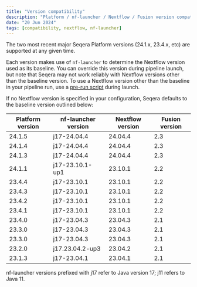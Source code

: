 ```yaml
---
title: "Version compatibility"
description: "Platform / nf-launcher / Nextflow / Fusion version compatibility"
date: "20 Jun 2024"
tags: [compatibility, nextflow, nf-launcher]
---
```


The two most recent major Seqera Platform versions (24.1.x, 23.4.x, etc) are supported at any given time.

Each version makes use of `nf-launcher` to determine the Nextflow version used as its baseline. You can override this version during pipeline launch, but note that Seqera may not work reliably with Nextflow versions other than the baseline version. To use a Nextflow version other than the baseline in your pipeline run, use a [pre-run script](./launch/advanced#pre-and-post-run-scripts) during launch.

If no Nextflow version is specified in your configuration, Seqera defaults to the baseline version outlined below:

| Platform version | nf-launcher version | Nextflow version | Fusion version |
| ---------------- | ------------------- | ---------------- | -------------- |
| 24.1.5           | j17-24.04.4         | 24.04.4          | 2.3            |
| 24.1.4           | j17-24.04.4         | 24.04.4          | 2.3            |
| 24.1.3           | j17-24.04.4         | 24.04.4          | 2.3            |
| 24.1.1           | j17-23.10.1-up1     | 23.10.1          | 2.2            |
| 23.4.4           | j17-23.10.1         | 23.10.1          | 2.2            |
| 23.4.3           | j17-23.10.1         | 23.10.1          | 2.2            |
| 23.4.2           | j17-23.10.1         | 23.10.1          | 2.2            |
| 23.4.1           | j17-23.10.1         | 23.10.1          | 2.2            |
| 23.4.0           | j17-23.04.3         | 23.04.3          | 2.1            |
| 23.3.0           | j17-23.04.3         | 23.04.3          | 2.1            |
| 23.3.0           | j17-23.04.3         | 23.04.3          | 2.1            |
| 23.2.0           | j17.23.04.2-up3     | 23.04.2          | 2.1            |
| 23.1.3           | j17-23.04.1         | 23.04.1          | 2.1            |

nf-launcher versions prefixed with j17 refer to Java version 17; j11 refers to Java 11.
